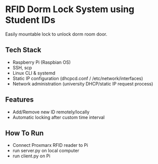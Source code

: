 # RFID Dorm Lock System using Student IDs
Easily mountable lock to unlock dorm room door.

## Tech Stack
- Raspberry Pi (Raspbian OS)
- SSH, scp
- Linux CLI & systemd
- Static IP configuration (dhcpcd.conf / /etc/network/interfaces)
- Network administration (university DHCP/static IP request process)

## Features
- Add/Remove new ID remotely/locally
- Automatic locking after custom time interval

## How To Run
- Connect Proxmarx RFID reader to Pi
- run server.py on local computer
- run client.py on Pi
